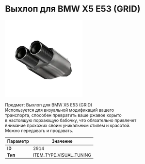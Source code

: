 # Выхлоп для BMW X5 E53 (GRID)

![Item Image](../img/2914.webp?raw=true)

Предмет: Выхлоп для BMW X5 E53 (GRID)<br>Используется для визуальной модификаций вашего<br>транспорта, способен превратить ваше ржавое корыто<br>в настоящую порхающую бабочку, что обязательно привлечет<br>внимание прохожих своим уникальным стилем и красотой.<br>Можно передавать и продавать.


| Параметр | Значение |
|----------|----------|
| **ID** | 2914 |
| **Тип** | ITEM_TYPE_VISUAL_TUNING |


